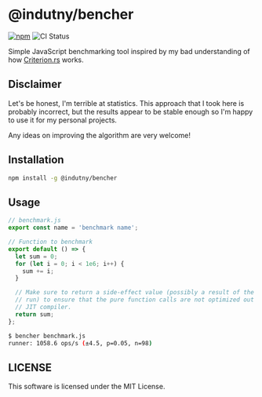 # @indutny/bencher

[![npm](https://img.shields.io/npm/v/@indutny/bencher)](https://www.npmjs.com/package/@indutny/bencher)
![CI Status](https://github.com/indutny/bencher/actions/workflows/test.yml/badge.svg)

Simple JavaScript benchmarking tool inspired by my bad understanding of how
[Criterion.rs](https://github.com/bheisler/criterion.rs/blob/27642b476837753cbb539f269fbbcbefa815bf00/book/src/analysis.md)
works.

## Disclaimer

Let's be honest, I'm terrible at statistics. This approach that I took here is
probably incorrect, but the results appear to be stable enough so I'm happy to
use it for my personal projects.

Any ideas on improving the algorithm are very welcome!

## Installation

```sh
npm install -g @indutny/bencher
```

## Usage

```js
// benchmark.js
export const name = 'benchmark name';

// Function to benchmark
export default () => {
  let sum = 0;
  for (let i = 0; i < 1e6; i++) {
    sum += i;
  }

  // Make sure to return a side-effect value (possibly a result of the
  // run) to ensure that the pure function calls are not optimized out by the
  // JIT compiler.
  return sum;
};
```

```sh
$ bencher benchmark.js
runner: 1058.6 ops/s (±4.5, p=0.05, n=98)
```

## LICENSE

This software is licensed under the MIT License.
